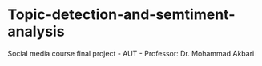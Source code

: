 # Topic-detection-and-semtiment-analysis
Social media course final project - AUT - Professor: Dr. Mohammad Akbari
